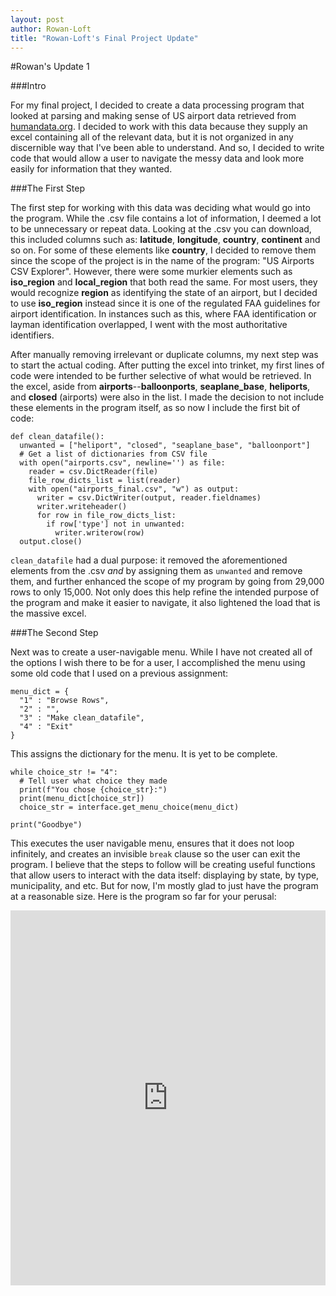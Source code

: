 ```yaml
---
layout: post
author: Rowan-Loft
title: "Rowan-Loft's Final Project Update"
---
```


#Rowan's Update 1

###Intro

For my final project, I decided to create a data processing program that looked at parsing and making sense of US airport data retrieved from [humandata.org](https://data.humdata.org/dataset/ourairports-usa). I decided to work with this data because they supply an excel containing all of the relevant data, but it is not organized in any discernible way that I've been able to understand. And so, I decided to write code that would allow a user to navigate the messy data and look more easily for information that they wanted.

###The First Step

The first step for working with this data was deciding what would go into the program. While the .csv file contains a lot of information, I deemed a lot to be unnecessary or repeat data. Looking at the .csv you can download, this included columns such as: **latitude**, **longitude**, **country**, **continent** and so on. For some of these elements like **country**, I decided to remove them since the scope of the project is in the name of the program: "US Airports CSV Explorer". However, there were some murkier elements such as **iso_region** and **local_region** that both read the same. For most users, they would recognize **region** as identifying the state of an airport, but I decided to use **iso_region** instead since it is one of the regulated FAA guidelines for airport identification. In instances such as this, where FAA identification or layman identification overlapped, I went with the most authoritative identifiers. 

After manually removing irrelevant or duplicate columns, my next step was to start the actual coding. After putting the excel into trinket, my first lines of code were intended to be further selective of what would be retrieved. In the excel, aside from **airports**--**balloonports**, **seaplane_base**, **heliports**, and **closed** (airports) were also in the list. I made the decision to not include these elements in the program itself, as so now I include the first bit of code:

```
def clean_datafile():
  unwanted = ["heliport", "closed", "seaplane_base", "balloonport"]
  # Get a list of dictionaries from CSV file
  with open("airports.csv", newline='') as file:
    reader = csv.DictReader(file)
    file_row_dicts_list = list(reader)
    with open("airports_final.csv", "w") as output:
      writer = csv.DictWriter(output, reader.fieldnames)
      writer.writeheader()
      for row in file_row_dicts_list:
        if row['type'] not in unwanted:
          writer.writerow(row)
  output.close()
```

`clean_datafile` had a dual purpose: it removed the aforementioned elements from the .csv *and* by assigning them as `unwanted` and remove them, and further enhanced the scope of my program by going from 29,000 rows to only 15,000. Not only does this help refine the intended purpose of the program and make it easier to navigate, it also lightened the load that is the massive excel. 

###The Second Step

Next was to create a user-navigable menu. While I have not created all of the options I wish there to be for a user, I accomplished the menu using some old code that I used on a previous assignment:

```
menu_dict = {
  "1" : "Browse Rows",
  "2" : "",
  "3" : "Make clean_datafile",
  "4" : "Exit"
}
```

This assigns the dictionary for the menu. It is yet to be complete.

```
while choice_str != "4":
  # Tell user what choice they made
  print(f"You chose {choice_str}:")
  print(menu_dict[choice_str])
  choice_str = interface.get_menu_choice(menu_dict)

print("Goodbye")
```

This executes the user navigable menu, ensures that it does not loop infinitely, and creates an invisible `break` clause so the user can exit the program. I believe that the steps to follow will be creating useful functions that allow users to interact with the data itself: displaying by state, by type, municipality, and etc. But for now, I'm mostly glad to just have the program at a reasonable size. Here is the program so far for your perusal: 

<iframe src="https://trinket.io/embed/python3/dce83cf42f" width="100%" height="600" frameborder="0" marginwidth="0" marginheight="0" allowfullscreen></iframe>
